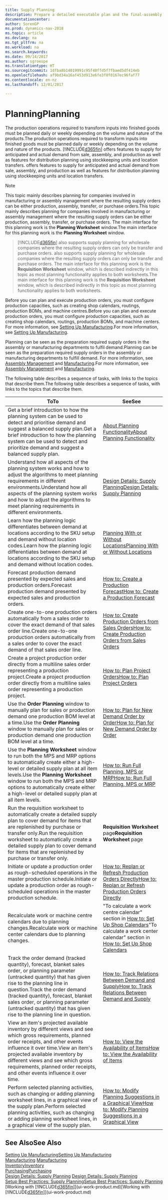 ```yaml
---
title: Supply Planning
description: Prepare a detailed executable plan and the final-assembly production schedule for sales and production demand.
documentationcenter: 
author: SorenGP
ms.prod: dynamics-nav-2018
ms.topic: article
ms.devlang: na
ms.tgt_pltfrm: na
ms.workload: na
ms.search.keywords: 
ms.date: 09/14/2017
ms.author: sgroespe
ms.translationtype: HT
ms.sourcegitcommit: 1dfba8b14019991c95f40ffd5f7fbaed5df414eb
ms.openlocfilehash: af9bd34a16af453d913e6fe3f0f0167ec96faf77
ms.contentlocale: en-nz
ms.lasthandoff: 12/01/2017

---
```

# <a name="planning"></a><span data-ttu-id="b3e0b-103">Planning</span><span class="sxs-lookup"><span data-stu-id="b3e0b-103">Planning</span></span>
<span data-ttu-id="b3e0b-104">The production operations required to transform inputs into finished goods must be planned daily or weekly depending on the volume and nature of the products.</span><span class="sxs-lookup"><span data-stu-id="b3e0b-104">The production operations required to transform inputs into finished goods must be planned daily or weekly depending on the volume and nature of the products.</span></span> [!INCLUDE[d365fin](includes/d365fin_md.md)]<span data-ttu-id="b3e0b-105"> offers features to supply for anticipated and actual demand from sale, assembly, and production as well as features for distribution planning using stockkeeping units and location transfers.</span><span class="sxs-lookup"><span data-stu-id="b3e0b-105"> offers features to supply for anticipated and actual demand from sale, assembly, and production as well as features for distribution planning using stockkeeping units and location transfers.</span></span>

> [!NOTE]
> <span data-ttu-id="b3e0b-106">This topic mainly describes planning for companies involved in manufacturing or assembly management where the resulting supply orders can be either production, assembly, transfer, or purchase orders.</span><span class="sxs-lookup"><span data-stu-id="b3e0b-106">This topic mainly describes planning for companies involved in manufacturing or assembly management where the resulting supply orders can be either production, assembly, transfer, or purchase orders.</span></span> <span data-ttu-id="b3e0b-107">The main interface for this planning work is the **Planning Worksheet** window.</span><span class="sxs-lookup"><span data-stu-id="b3e0b-107">The main interface for this planning work is the **Planning Worksheet** window.</span></span>

> [!INCLUDE[d365fin](includes/d365fin_md.md)]<span data-ttu-id="b3e0b-108"> also supports supply planning for wholesale companies where the resulting supply orders can only be transfer and purchase orders.</span><span class="sxs-lookup"><span data-stu-id="b3e0b-108"> also supports supply planning for wholesale companies where the resulting supply orders can only be transfer and purchase orders.</span></span> <span data-ttu-id="b3e0b-109">The main interface for this planning work is the **Requisition Worksheet** window, which is described indirectly in this topic as most planning functionality applies to both worksheets.</span><span class="sxs-lookup"><span data-stu-id="b3e0b-109">The main interface for this planning work is the **Requisition Worksheet** window, which is described indirectly in this topic as most planning functionality applies to both worksheets.</span></span>

<span data-ttu-id="b3e0b-110">Before you can plan and execute production orders, you must configure production capacities, such as creating shop calendars, routings, production BOMs, and machine centres.</span><span class="sxs-lookup"><span data-stu-id="b3e0b-110">Before you can plan and execute production orders, you must configure production capacities, such as creating shop calendars, routings, production BOMs, and machine centers.</span></span> <span data-ttu-id="b3e0b-111">For more information, see [Setting Up Manufacturing](production-configure-production-processes.md).</span><span class="sxs-lookup"><span data-stu-id="b3e0b-111">For more information, see [Setting Up Manufacturing](production-configure-production-processes.md).</span></span>

<span data-ttu-id="b3e0b-112">Planning can be seen as the preparation required supply orders in the assembly or manufacturing departments to fulfil demand.</span><span class="sxs-lookup"><span data-stu-id="b3e0b-112">Planning can be seen as the preparation required supply orders in the assembly or manufacturing departments to fulfill demand.</span></span> <span data-ttu-id="b3e0b-113">For more information, see [Assembly Management](assembly-assemble-items.md) and [Manufacturing](production-manage-manufacturing.md).</span><span class="sxs-lookup"><span data-stu-id="b3e0b-113">For more information, see [Assembly Management](assembly-assemble-items.md) and [Manufacturing](production-manage-manufacturing.md).</span></span>

<span data-ttu-id="b3e0b-114">The following table describes a sequence of tasks, with links to the topics that describe them.</span><span class="sxs-lookup"><span data-stu-id="b3e0b-114">The following table describes a sequence of tasks, with links to the topics that describe them.</span></span>   

|<span data-ttu-id="b3e0b-115">**To**</span><span class="sxs-lookup"><span data-stu-id="b3e0b-115">**To**</span></span>|<span data-ttu-id="b3e0b-116">**See**</span><span class="sxs-lookup"><span data-stu-id="b3e0b-116">**See**</span></span>|  
|------------|-------------|  
|<span data-ttu-id="b3e0b-117">Get a brief introduction to how the planning system can be used to detect and prioritise demand and suggest a balanced supply plan.</span><span class="sxs-lookup"><span data-stu-id="b3e0b-117">Get a brief introduction to how the planning system can be used to detect and prioritize demand and suggest a balanced supply plan.</span></span>|[<span data-ttu-id="b3e0b-118">About Planning Functionality</span><span class="sxs-lookup"><span data-stu-id="b3e0b-118">About Planning Functionality</span></span>](production-about-planning-functionality.md)|
|<span data-ttu-id="b3e0b-119">Understand how all aspects of the planning system works and how to adjust the algorithms to meet planning requirements in different environments.</span><span class="sxs-lookup"><span data-stu-id="b3e0b-119">Understand how all aspects of the planning system works and how to adjust the algorithms to meet planning requirements in different environments.</span></span>|[<span data-ttu-id="b3e0b-120">Design Details: Supply Planning</span><span class="sxs-lookup"><span data-stu-id="b3e0b-120">Design Details: Supply Planning</span></span>](design-details-supply-planning.md)|
|<span data-ttu-id="b3e0b-121">Learn how the planning logic differentiates between demand at locations according to the SKU setup and demand without location codes.</span><span class="sxs-lookup"><span data-stu-id="b3e0b-121">Learn how the planning logic differentiates between demand at locations according to the SKU setup and demand without location codes.</span></span>|[<span data-ttu-id="b3e0b-122">Planning With or Without Locations</span><span class="sxs-lookup"><span data-stu-id="b3e0b-122">Planning With or Without Locations</span></span>](production-planning-with-without-locations.md)|
|<span data-ttu-id="b3e0b-123">Forecast production demand presented by expected sales and production orders.</span><span class="sxs-lookup"><span data-stu-id="b3e0b-123">Forecast production demand presented by expected sales and production orders.</span></span>|[<span data-ttu-id="b3e0b-124">How to: Create a Production Forecast</span><span class="sxs-lookup"><span data-stu-id="b3e0b-124">How to: Create a Production Forecast</span></span>](production-how-to-create-a-forecast.md)|  
|<span data-ttu-id="b3e0b-125">Create one-to-one production orders automatically from a sales order to cover the exact demand of that sales order line.</span><span class="sxs-lookup"><span data-stu-id="b3e0b-125">Create one-to-one production orders automatically from a sales order to cover the exact demand of that sales order line.</span></span>|[<span data-ttu-id="b3e0b-126">How to: Create Production Orders from Sales Orders</span><span class="sxs-lookup"><span data-stu-id="b3e0b-126">How to: Create Production Orders from Sales Orders</span></span>](production-how-to-create-production-orders-from-sales-orders.md)|
|<span data-ttu-id="b3e0b-127">Create a project production order directly from a multiline sales order representing a production project.</span><span class="sxs-lookup"><span data-stu-id="b3e0b-127">Create a project production order directly from a multiline sales order representing a production project.</span></span>|[<span data-ttu-id="b3e0b-128">How to: Plan Project Orders</span><span class="sxs-lookup"><span data-stu-id="b3e0b-128">How to: Plan Project Orders</span></span>](production-how-to-plan-project-orders.md)|
|<span data-ttu-id="b3e0b-129">Use the **Order Planning** window to manually plan for sales or production demand one production BOM level at a time.</span><span class="sxs-lookup"><span data-stu-id="b3e0b-129">Use the **Order Planning** window to manually plan for sales or production demand one production BOM level at a time.</span></span>|[<span data-ttu-id="b3e0b-130">How to: Plan for New Demand Order by Order</span><span class="sxs-lookup"><span data-stu-id="b3e0b-130">How to: Plan for New Demand Order by Order</span></span>](production-how-to-plan-for-new-demand.md)|
|<span data-ttu-id="b3e0b-131">Use the **Planning Worksheet** window to run both the MPS and MRP options to automatically create either a high-level or detailed supply plan at all item levels.</span><span class="sxs-lookup"><span data-stu-id="b3e0b-131">Use the **Planning Worksheet** window to run both the MPS and MRP options to automatically create either a high-level or detailed supply plan at all item levels.</span></span>|[<span data-ttu-id="b3e0b-132">How to: Run Full Planning, MPS or MRP</span><span class="sxs-lookup"><span data-stu-id="b3e0b-132">How to: Run Full Planning, MPS or MRP</span></span>](production-how-to-run-mps-and-mrp.md)|
|<span data-ttu-id="b3e0b-133">Run the requisition worksheet to automatically create a detailed supply plan to cover demand for items that are replenished by purchase or transfer only.</span><span class="sxs-lookup"><span data-stu-id="b3e0b-133">Run the requisition worksheet to automatically create a detailed supply plan to cover demand for items that are replenished by purchase or transfer only.</span></span>|<span data-ttu-id="b3e0b-134">**Requisition Worksheet** page</span><span class="sxs-lookup"><span data-stu-id="b3e0b-134">**Requisition Worksheet** page</span></span>|  
|<span data-ttu-id="b3e0b-135">Initiate or update a production order as rough-scheduled operations in the master production schedule.</span><span class="sxs-lookup"><span data-stu-id="b3e0b-135">Initiate or update a production order as rough-scheduled operations in the master production schedule.</span></span>|[<span data-ttu-id="b3e0b-136">How to: Replan or Refresh Production Orders Directly</span><span class="sxs-lookup"><span data-stu-id="b3e0b-136">How to: Replan or Refresh Production Orders Directly</span></span>](production-how-to-replan-refresh-production-orders.md)|
|<span data-ttu-id="b3e0b-137">Recalculate work or machine centre calendars due to planning changes.</span><span class="sxs-lookup"><span data-stu-id="b3e0b-137">Recalculate work or machine center calendars due to planning changes.</span></span>|<span data-ttu-id="b3e0b-138">"To calculate a work centre calendar" section in [How to: Set Up Shop Calendars](production-how-to-create-work-center-calendars.md)</span><span class="sxs-lookup"><span data-stu-id="b3e0b-138">"To calculate a work center calendar" section in [How to: Set Up Shop Calendars](production-how-to-create-work-center-calendars.md)</span></span>|
|<span data-ttu-id="b3e0b-139">Track the order demand (tracked quantity), forecast, blanket sales order, or planning parameter (untracked quantity) that has given rise to the planning line in question.</span><span class="sxs-lookup"><span data-stu-id="b3e0b-139">Track the order demand (tracked quantity), forecast, blanket sales order, or planning parameter (untracked quantity) that has given rise to the planning line in question.</span></span>|[<span data-ttu-id="b3e0b-140">How to: Track Relations Between Demand and Supply</span><span class="sxs-lookup"><span data-stu-id="b3e0b-140">How to: Track Relations Between Demand and Supply</span></span>](production-how-track-demand-supply.md)|
|<span data-ttu-id="b3e0b-141">View an item's projected available inventory by different views and see which gross requirements, planned order receipts, and other events influence it over time.</span><span class="sxs-lookup"><span data-stu-id="b3e0b-141">View an item's projected available inventory by different views and see which gross requirements, planned order receipts, and other events influence it over time.</span></span>|[<span data-ttu-id="b3e0b-142">How to: View the Availability of Items</span><span class="sxs-lookup"><span data-stu-id="b3e0b-142">How to: View the Availability of Items</span></span>](inventory-how-availability-overview.md)|  
|<span data-ttu-id="b3e0b-143">Perform selected planning activities, such as changing or adding planning worksheet lines, in a graphical view of the supply plan.</span><span class="sxs-lookup"><span data-stu-id="b3e0b-143">Perform selected planning activities, such as changing or adding planning worksheet lines, in a graphical view of the supply plan.</span></span>|[<span data-ttu-id="b3e0b-144">How to: Modify Planning Suggestions in a Graphical View</span><span class="sxs-lookup"><span data-stu-id="b3e0b-144">How to: Modify Planning Suggestions in a Graphical View</span></span>](production-how-to-modify-planning-suggestions-in-a-graphical-view.md)|

## <a name="see-also"></a><span data-ttu-id="b3e0b-145">See Also</span><span class="sxs-lookup"><span data-stu-id="b3e0b-145">See Also</span></span>
[<span data-ttu-id="b3e0b-146">Setting Up Manufacturing</span><span class="sxs-lookup"><span data-stu-id="b3e0b-146">Setting Up Manufacturing</span></span>](production-configure-production-processes.md)  
<span data-ttu-id="b3e0b-147">[Manufacturing](production-manage-manufacturing.md)  </span><span class="sxs-lookup"><span data-stu-id="b3e0b-147">[Manufacturing](production-manage-manufacturing.md)  </span></span>  
[<span data-ttu-id="b3e0b-148">Inventory</span><span class="sxs-lookup"><span data-stu-id="b3e0b-148">Inventory</span></span>](inventory-manage-inventory.md)  
[<span data-ttu-id="b3e0b-149">Purchasing</span><span class="sxs-lookup"><span data-stu-id="b3e0b-149">Purchasing</span></span>](purchasing-manage-purchasing.md)  
<span data-ttu-id="b3e0b-150">[Design Details: Supply Planning](design-details-supply-planning.md) </span><span class="sxs-lookup"><span data-stu-id="b3e0b-150">[Design Details: Supply Planning](design-details-supply-planning.md) </span></span>  
[<span data-ttu-id="b3e0b-151">Setup Best Practices: Supply Planning</span><span class="sxs-lookup"><span data-stu-id="b3e0b-151">Setup Best Practices: Supply Planning</span></span>](setup-best-practices-supply-planning.md)  
<span data-ttu-id="b3e0b-152">[Working with [!INCLUDE[d365fin](includes/d365fin_md.md)]](ui-work-product.md)</span><span class="sxs-lookup"><span data-stu-id="b3e0b-152">[Working with [!INCLUDE[d365fin](includes/d365fin_md.md)]](ui-work-product.md)</span></span>

